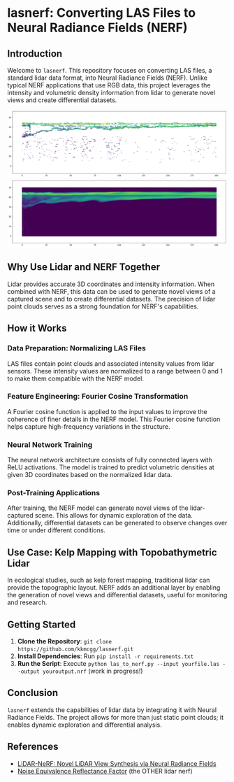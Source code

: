 # lasnerf: Converting LAS Files to Neural Radiance Fields (NERF)

## Introduction

Welcome to `lasnerf`. This repository focuses on converting LAS files, a standard lidar data format, into Neural Radiance Fields (NERF). Unlike typical NERF applications that use RGB data, this project leverages the intensity and volumetric density information from lidar to generate novel views and create differential datasets.

![image](2xsec_pts.png)
![image](2xsec_nerf.png)

## Why Use Lidar and NERF Together

Lidar provides accurate 3D coordinates and intensity information. When combined with NERF, this data can be used to generate novel views of a captured scene and to create differential datasets. The precision of lidar point clouds serves as a strong foundation for NERF's capabilities.

## How it Works

### Data Preparation: Normalizing LAS Files

LAS files contain point clouds and associated intensity values from lidar sensors. These intensity values are normalized to a range between 0 and 1 to make them compatible with the NERF model.

### Feature Engineering: Fourier Cosine Transformation

A Fourier cosine function is applied to the input values to improve the coherence of finer details in the NERF model. This Fourier cosine function helps capture high-frequency variations in the structure.

### Neural Network Training

The neural network architecture consists of fully connected layers with ReLU activations. The model is trained to predict volumetric densities at given 3D coordinates based on the normalized lidar data.

### Post-Training Applications

After training, the NERF model can generate novel views of the lidar-captured scene. This allows for dynamic exploration of the data. Additionally, differential datasets can be generated to observe changes over time or under different conditions.

## Use Case: Kelp Mapping with Topobathymetric Lidar

In ecological studies, such as kelp forest mapping, traditional lidar can provide the topographic layout. NERF adds an additional layer by enabling the generation of novel views and differential datasets, useful for monitoring and research.

## Getting Started

1. **Clone the Repository**: `git clone https://github.com/kkmcgg/lasnerf.git`
2. **Install Dependencies**: Run `pip install -r requirements.txt`
3. **Run the Script**: Execute `python las_to_nerf.py --input yourfile.las --output youroutput.nrf` (work in progress!)

## Conclusion

`lasnerf` extends the capabilities of lidar data by integrating it with Neural Radiance Fields. The project allows for more than just static point clouds; it enables dynamic exploration and differential analysis. 

## References
- [LiDAR-NeRF: Novel LiDAR View Synthesis via Neural Radiance Fields](https://arxiv.org/abs/2304.10406)
- [Noise Equivalence Reflectance Factor](https://ntrs.nasa.gov/api/citations/19800004148/downloads/19800004148.pdf) (the OTHER lidar nerf)
